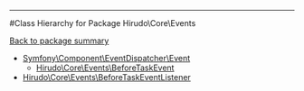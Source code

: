 - - -

#Class Hierarchy for Package Hirudo\Core\Events

<div><a href='https://github.com/JeyDotC/Hirudo-docs/tree/master/hirudo/core/events'>Back to package summary</a></div>

<ul>
<li><a href="https://github.com/JeyDotC/Hirudo-docs/blob/master/symfony/component/eventdispatcher/Event.md">Symfony\Component\EventDispatcher\Event</a><ul>
<li><a href="https://github.com/JeyDotC/Hirudo-docs/blob/master/hirudo/core/events/BeforeTaskEvent.md">Hirudo\Core\Events\BeforeTaskEvent</a></li>
</ul>
</li>
<li><a href="https://github.com/JeyDotC/Hirudo-docs/blob/master/hirudo/core/events/BeforeTaskEventListener.md">Hirudo\Core\Events\BeforeTaskEventListener</a></li>
</ul>
